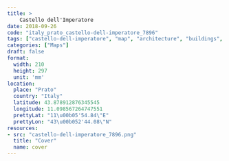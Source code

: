 ```yaml
---
title: > 
    Castello dell'Imperatore
date: 2018-09-26
code: "italy_prato_castello-dell-imperatore_7896"
tags: ["castello-dell-imperatore", "map", "architecture", "buildings", "Prato", "Italy"]
categories: ["Maps"]
draft: false
format:
  width: 210
  height: 297
  unit: 'mm'
location:
  place: "Prato"
  country: "Italy"
  latitude: 43.878912876345545
  longitude: 11.098567264747551
  prettyLat: "11\u00b05'54.84\"E"
  prettyLon: "43\u00b052'44.08\"N"
resources:
- src: "castello-dell-imperatore_7896.png"
  title: "Cover"
  name: cover
---
```

